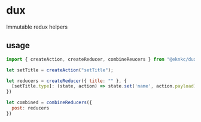 # dux

Immutable redux helpers

## usage

```js
import { createAction, createReducer, combineReucers } from "@eknkc/dux"

let setTitle = createAction("setTitle");

let reducers = createReducer({ title: "" }, {
  [setTitle.type]: (state, action) => state.set('name', action.payload)
})

let combined = combineReducers({
  post: reducers
})
```

